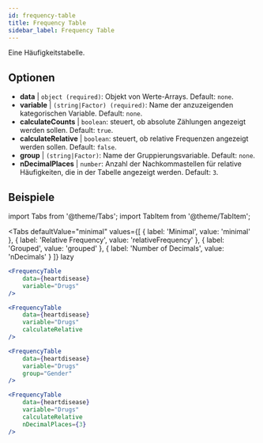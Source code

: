 ```yaml
---
id: frequency-table
title: Frequency Table
sidebar_label: Frequency Table
---
```


Eine Häufigkeitstabelle.

## Optionen

* __data__ | `object (required)`: Objekt von Werte-Arrays. Default: `none`.
* __variable__ | `(string|Factor) (required)`: Name der anzuzeigenden kategorischen Variable. Default: `none`.
* __calculateCounts__ | `boolean`: steuert, ob absolute Zählungen angezeigt werden sollen. Default: `true`.
* __calculateRelative__ | `boolean`: steuert, ob relative Frequenzen angezeigt werden sollen. Default: `false`.
* __group__ | `(string|Factor)`: Name der Gruppierungsvariable. Default: `none`.
* __nDecimalPlaces__ | `number`: Anzahl der Nachkommastellen für relative Häufigkeiten, die in der Tabelle angezeigt werden. Default: `3`.


## Beispiele

import Tabs from '@theme/Tabs';
import TabItem from '@theme/TabItem';

<Tabs
    defaultValue="minimal"
    values={[
        { label: 'Minimal', value: 'minimal' },
        { label: 'Relative Frequency', value: 'relativeFrequency' },
        { label: 'Grouped', value: 'grouped' },
        { label: 'Number of Decimals', value: 'nDecimals' }
    ]}
    lazy
>

<TabItem value="minimal">

```jsx live
<FrequencyTable
    data={heartdisease} 
    variable="Drugs"
/>
```
</TabItem>

<TabItem value="relativeFrequency">

```jsx live
<FrequencyTable
    data={heartdisease} 
    variable="Drugs"
    calculateRelative
/>
```

</TabItem>

<TabItem value="grouped">

```jsx live
<FrequencyTable
    data={heartdisease} 
    variable="Drugs"
    group="Gender"
/>
```

</TabItem>

<TabItem value="nDecimals">

```jsx live
<FrequencyTable
    data={heartdisease} 
    variable="Drugs"
    calculateRelative 
    nDecimalPlaces={3}
/>
```

</TabItem>

</Tabs>
